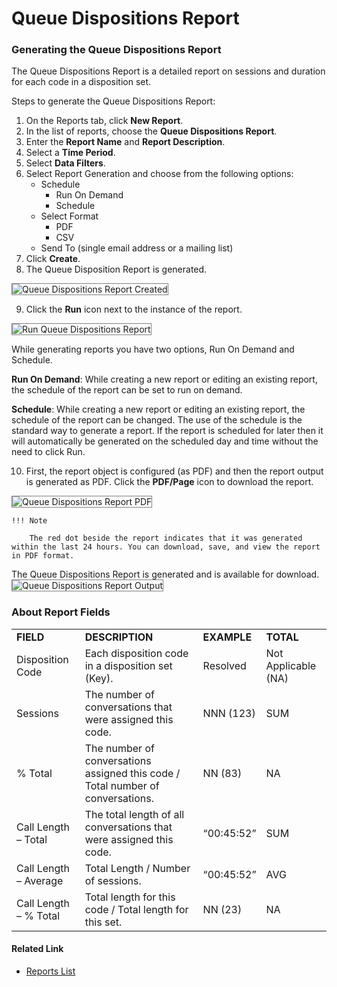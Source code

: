 # Queue Dispositions Report

### Generating the Queue Dispositions Report

The Queue Dispositions Report is a detailed report on sessions and duration for each code in a disposition set.

Steps to generate the Queue Dispositions Report:

1. On the Reports tab, click **New Report**.
2. In the list of reports, choose the **Queue Dispositions Report**.
3. Enter the **Report Name** and **Report Description**.
4. Select a **Time Period**.
5. Select **Data Filters**.
6. Select Report Generation and choose from the following options:
    * Schedule
        * Run On Demand
        * Schedule
    * Select Format
        * PDF
        * CSV
    * Send To (single email address or a mailing list)
7. Click **Create**.
8. The Queue Disposition Report is generated.
<img src="../images/queue-dispositions-report-created.png" alt="Queue Dispositions Report Created" title="Queue Dispositions Report Created" style="border: 1px solid gray; zoom:100%;">

9. Click the **Run** icon next to the instance of the report.
<img src="../images/run-queue-dispositions-report.png" alt="Run Queue Dispositions Report" title="Run Agent Queue Dispositions Report" style="border: 1px solid gray; zoom:100%;">

While generating reports you have two options, Run On Demand and Schedule.

**Run On Demand**: While creating a new report or editing an existing report, the schedule of the report can be set to run on demand.

**Schedule**: While creating a new report or editing an existing report, the schedule of the report can be changed. The use of the schedule is the standard way to generate a report. If the report is scheduled for later then it will automatically be generated on the scheduled day and time without the need to click Run.

10. First, the report object is configured (as PDF) and then the report output is generated as PDF. Click the **PDF/Page** icon to download the report.
<img src="../images/pdf-queue-dispositions-report.png" alt="Queue Dispositions Report PDF" title="Queue Dispositions Report PDF" style="border: 1px solid gray; zoom:100%;">

    !!! Note

        The red dot beside the report indicates that it was generated within the last 24 hours. You can download, save, and view the report in PDF format.

The Queue Dispositions Report is generated and is available for download.
<img src="../images/queue-dispositions-report-output.png" alt="Queue Dispositions Report Output" title="Queue Dispositions Report Output" style="border: 1px solid gray; zoom:100%;">

### About Report Fields

<table>
  <tr>
   <td><strong>FIELD</strong>
   </td>
   <td><strong>DESCRIPTION</strong>
   </td>
   <td><strong>EXAMPLE</strong>
   </td>
   <td><strong>TOTAL</strong>
   </td>
  </tr>
  <tr>
   <td>Disposition Code
   </td>
   <td>Each disposition code in a disposition set (Key).
   </td>
   <td>Resolved
   </td>
   <td>Not Applicable (NA)
   </td>
  </tr>
  <tr>
   <td>Sessions
   </td>
   <td>The number of conversations that were assigned this code.
   </td>
   <td>NNN (123)
   </td>
   <td>SUM
   </td>
  </tr>
  <tr>
   <td>% Total
   </td>
   <td>The number of conversations assigned this code / Total number of conversations.
   </td>
   <td>NN (83)
   </td>
   <td>NA
   </td>
  </tr>
  <tr>
   <td>Call Length – Total
   </td>
   <td>The total length of all conversations that were assigned this code.
   </td>
   <td>“00:45:52”
   </td>
   <td>SUM
   </td>
  </tr>
  <tr>
   <td>Call Length – Average
   </td>
   <td>Total Length / Number of sessions.
   </td>
   <td>“00:45:52”
   </td>
   <td>AVG
   </td>
  </tr>
  <tr>
   <td>Call Length – % Total
   </td>
   <td>Total length for this code / Total length for this set.
   </td>
   <td>NN (23)
   </td>
   <td>NA
   </td>
  </tr>
</table>

#### Related Link

* [Reports List](../reports/reports-list.md)